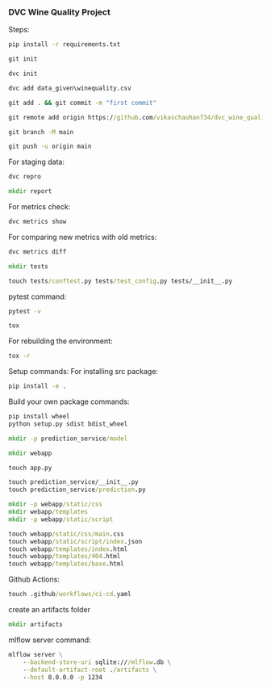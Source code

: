 ### DVC Wine Quality Project

Steps:

```cmd
pip install -r requirements.txt
```

```cmd
git init
```

```cmd
dvc init
```

```cmd
dvc add data_given\winequality.csv
```

```cmd
git add . && git commit -m "first commit"
```

```cmd
git remote add origin https://github.com/vikaschauhan734/dvc_wine_quality.git
```

```cmd
git branch -M main
```

```cmd
git push -u origin main
```

For staging data:
```cmd
dvc repro
```

```cmd
mkdir report
```

For metrics check:
```cmd
dvc metrics show
```

For comparing new metrics with old metrics:
```cmd
dvc metrics diff
```

```cmd
mkdir tests
```

```cmd
touch tests/conftest.py tests/test_config.py tests/__init__.py
```

pytest command:
```cmd
pytest -v
```

```cmd
tox
```

For rebuilding the environment:
```cmd
tox -r
```


Setup commands:
For installing src package:
```cmd
pip install -e .
```

Build your own package commands:
```cmd
pip install wheel
python setup.py sdist bdist_wheel
```

```cmd
mkdir -p prediction_service/model
```

```cmd
mkdir webapp
```

```cmd
touch app.py
```

```cmd
touch prediction_service/__init__.py
touch prediction_service/prediction.py
```

```cmd
mkdir -p webapp/static/css
mkdir webapp/templates
mkdir -p webapp/static/script
```

```cmd
touch webapp/static/css/main.css
touch webapp/static/script/index.json
touch webapp/templates/index.html
touch webapp/templates/404.html
touch webapp/templates/base.html
```

Github Actions:
```cmd
touch .github/workflows/ci-cd.yaml
```

create an artifacts folder
```cmd
mkdir artifacts
```

mlflow server command:
```cmd
mlflow server \
    --backend-store-uri sqlite:///mlflow.db \
    --default-artifact-root ./artifacts \
    --host 0.0.0.0 -p 1234